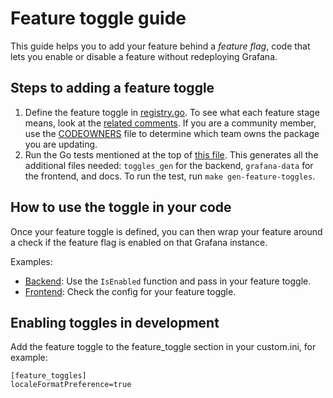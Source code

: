 # Feature toggle guide

This guide helps you to add your feature behind a _feature flag_, code that lets you enable or disable a feature without redeploying Grafana.

## Steps to adding a feature toggle

1. Define the feature toggle in [registry.go](../pkg/services/featuremgmt/registry.go). To see what each feature stage means, look at the [related comments](../pkg/services/featuremgmt/features.go). If you are a community member, use the [CODEOWNERS](../.github/CODEOWNERS) file to determine which team owns the package you are updating.
2. Run the Go tests mentioned at the top of [this file](../pkg/services/featuremgmt/toggles_gen.go). This generates all the additional files needed: `toggles_gen` for the backend, `grafana-data` for the frontend, and docs. To run the test, run `make gen-feature-toggles`.

## How to use the toggle in your code

Once your feature toggle is defined, you can then wrap your feature around a check if the feature flag is enabled on that Grafana instance.

Examples:

- [Backend](https://github.com/grafana/grafana/blob/feb2b5878b3e3ec551d64872c35edec2a0187812/pkg/services/authn/clients/session.go#L57): Use the `IsEnabled` function and pass in your feature toggle.
- [Frontend](https://github.com/grafana/grafana/blob/feb2b5878b3e3ec551d64872c35edec2a0187812/public/app/features/search/service/folders.ts#L14): Check the config for your feature toggle.

## Enabling toggles in development

Add the feature toggle to the feature_toggle section in your custom.ini, for example:

```
[feature_toggles]
localeFormatPreference=true
```
